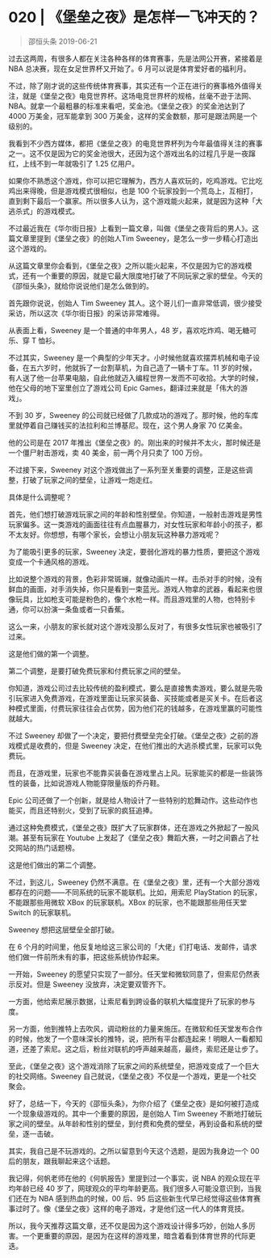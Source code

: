 # 020 | 《堡垒之夜》是怎样一飞冲天的？
> 邵恒头条
2019-06-21

过去这两周，有很多人都在关注各种各样的体育赛事，先是法网公开赛，紧接着是 NBA 总决赛，现在女足世界杯又开始了。6 月可以说是体育爱好者的福利月。

不过，除了刚才说的这些传统体育赛事，其实还有一个正在进行的赛事格外值得关注，就是《堡垒之夜》电竞世界杯。这场电竞世界杯的规格，丝毫不逊于法网、NBA。就拿一个最粗暴的标准来看吧，奖金池。《堡垒之夜》的奖金池达到了 4000 万美金，冠军能拿到 300 万美金，这样的奖金数额，那可是跟法网是一个级别的。

我看到不少西方媒体，都把《堡垒之夜》的电竞世界杯列为今年最值得关注的赛事之一。这不仅是因为它的奖金池很大，还因为这个游戏出名的过程几乎是一夜蹿红，上线不到一年就吸引了 1.25 亿用户。

如果你不熟悉这个游戏，你可以把它理解为，西方人喜欢玩的，吃鸡游戏。它比吃鸡出来得晚，但是游戏模式很相似，也是 100 个玩家投到一个荒岛上，互相打，直到剩下最后一个赢家。所以很多人认为，这个游戏能火起来，就是因为这种「大逃杀式」的游戏模式。

不过最近我在《华尔街日报》上看到一篇文章，叫做《堡垒之夜背后的男人》。这篇文章里提到《堡垒之夜》的创始人Tim Sweeney，是怎么一步一步精心打造出这个游戏的。

从这篇文章里你会看到，《堡垒之夜》之所以能火起来，不仅是因为它的游戏模式，还有一个重要的原因，就是它最大限度地打破了不同玩家之家的壁垒。今天的《邵恒头条》，就给你说说他们是怎么做到的。

首先跟你说说，创始人 Tim Sweeney 其人。这个哥儿们一直非常低调，很少接受采访，所以这次《华尔街日报》的采访非常难得。

从表面上看，Sweeney 是一个普通的中年男人，48 岁，喜欢吃炸鸡、喝无糖可乐、穿 T 恤衫。

不过其实，Sweeney 是一个典型的少年天才。小时候他就喜欢摆弄机械和电子设备，在五六岁时，他就拆了一台割草机，为自己造了一辆卡丁车。11 岁的时候，有人送了他一台苹果电脑，自此他就迈入编程世界一发而不可收拾。大学的时候，他在父母的地下室里创立了游戏公司 Epic Games，翻译过来就是「伟大的游戏」。

不到 30 岁，Sweeney 的公司就已经做了几款成功的游戏了。那时候，他的车库里就停着自己赚钱买的法拉利和兰博基尼。现在，这个男人身家 70 亿美金。

他的公司是在 2017 年推出《堡垒之夜》的。刚出来的时候并不太火，那时候还是一个僵尸射击游戏，卖 40 美金，前一两个月只卖了 100 万份。

不过接下来，Sweeney 对这个游戏做出了一系列至关重要的调整，正是这些调整，打破了玩家之间的壁垒，让游戏一炮走红。

具体是什么调整呢？

首先，他们想打破游戏玩家之间的年龄和性别壁垒。你知道，一般射击游戏是男性玩家偏多。这一类游戏的画面往往有点血腥暴力，对女性玩家和年龄小的孩子，都不太友好。你想想，有哪个家长，会想让小朋友玩这种暴力游戏呢？

为了能吸引更多的玩家，Sweeney 决定，要弱化游戏的暴力性质，要把这个游戏变成一个卡通风格的游戏。

比如说整个游戏的背景，色彩非常斑斓，就像动画片一样。击杀对手的时候，没有鲜血的画面，对手消失掉，你只是看到一束蓝光。游戏人物拿的武器，看起来也很像玩具，比如枪支可能是粉色的，像个水枪一样。而且游戏里的人物，也特别卡通，你可以扮演一条鱼或者一只香蕉。

这么一来，小朋友的家长就对这个游戏没那么反对了，有很多女性玩家也被吸引了过来。

这是他们做的第一个调整。

第二个调整，是要打破免费玩家和付费玩家之间的壁垒。

你知道，游戏公司过去比较传统的盈利模式，要么是直接售卖游戏，要么就是先吸引玩家进入免费游戏，在游戏里面让玩家买装备、买技能或者是买关卡。在后者这种模式里面，付费玩家往往会占优势，因为他们花的钱越多，在游戏里赢的可能性就越大。

不过 Sweeney 却做了一个决定，要把付费壁垒完全打破。《堡垒之夜》之前的游戏模式是收费的，但是 Sweeney 决定，在他们推出的大逃杀模式里，玩家可以免费玩。

而且，在游戏里，玩家也不能靠买装备在游戏里占上风。玩家能买的都是一些装饰性的装备，比如说游戏人物能穿限量版的乔丹鞋。

Epic 公司还做了一个创新，就是给人物设计了一些特别的尬舞动作。这些动作也能买，而且还特别火，受到了玩家的疯狂追捧。

通过这种免费模式，《堡垒之夜》既扩大了玩家群体，还在游戏之外掀起了一股风潮。甚至有玩家在 Youtube 上发起了《堡垒之夜》舞蹈大赛，一时之间霸占了社交网站的热门话题榜。

这是他们做出的第二个调整。

不过，到这儿，Sweeney 仍然不满意。在《堡垒之夜》里，还有一个大部分游戏都存在的问题——不同系统的玩家不能联机。比如，用索尼 PlayStation 的玩家，不能跟那些用微软 XBox 的玩家联机。XBox 的玩家，也不能跟那些用任天堂 Switch 的玩家联机。

Sweeney 想把这层壁垒全部打破。

在 6 个月的时间里，他反复地给这三家公司的「大佬」们打电话、发邮件，请求他们做一件前所未有的事，把这些系统协作起来。

一开始，Sweeney 的愿望只实现了一部分。任天堂和微软同意了，但索尼仍然表示反对。但是 Sweeney 没放弃，决定要双管齐下。

一方面，他给索尼展示数据，让索尼看到跨设备的联机大幅度提升了玩家的参与度。

另一方面，他到推特上去吹风，调动粉丝的力量来施压。在微软和任天堂发布合作的时候，他发了一个意味深长的推特，说，把所有平台都连起来！明眼人一看都知道，还差了索尼。这之后，粉丝对联机的呼声越来越高，最终，索尼还是让步了。

至此，《堡垒之夜》这个游戏消除了玩家之间的系统壁垒，把游戏变成了一个巨大的社交网络。Sweeney 自己就说，《堡垒之夜》不仅是一个游戏，更是一个社交聚会。

好了，总结一下，今天的《邵恒头条》，为你介绍了《堡垒之夜》是如何被打造成一个现象级游戏的。其中一个重要的原因，是创始人 Tim Sweeney 不断地打破玩家之间的壁垒。从年龄和性别的壁垒，到付费和免费的壁垒，再到设备和系统的壁垒，逐一击破。

其实，我自己是不玩游戏的。之所以留意到今天这个选题，是因为我身边一个 00 后的朋友，跟我聊起来这个话题。

我记得，何帆老师在他的《何帆报告》里提到过一个事实，说 NBA 的观众现在平均年龄已经 40 岁了，网球观众的平均年龄更高。我们很多人可能没意识到，当我们还在为 NBA 感到热血的时候，00 后、95 后这些新生代早已经觉得这些体育赛事过时了。像《堡垒之夜》这样的电子游戏，才是他们这一代人的体育竞技。

所以，我今天推荐这篇文章，还不仅是因为这个游戏设计得多巧妙，创始人多厉害。一个更重要的原因，是因为在这样的游戏里，暗含着看到体育世界的代际更迭。

